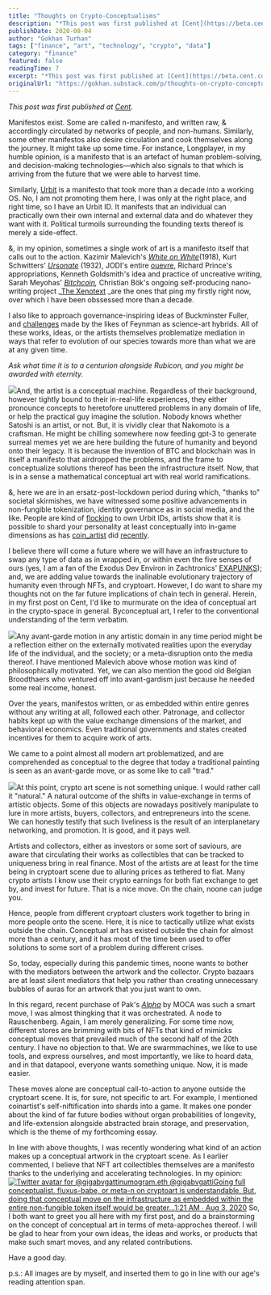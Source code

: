 ```yaml
---
title: "Thoughts on Crypto-Conceptualisms"
description: "*This post was first published at [Cent](https://beta.cent.co/+3vuawt).*"
publishDate: 2020-08-04
author: "Gokhan Turhan"
tags: ["finance", "art", "technology", "crypto", "data"]
category: "finance"
featured: false
readingTime: 7
excerpt: "*This post was first published at [Cent](https://beta.cent.co/+3vuawt).*"
originalUrl: "https://gokhan.substack.com/p/thoughts-on-crypto-conceptualisms"
---
```


*This post was first published at [Cent](https://beta.cent.co/+3vuawt).*

Manifestos exist. Some are called n-manifesto, and written raw, & accordingly circulated by networks of people, and non-humans. Similarly, some other manifestos also desire circulation and cook themselves along the journey. It might take up some time. For instance, Longplayer, in my humble opinion, is a manifesto that is an artefact of human problem-solving, and decision-making technologies—which also signals to that which is arriving from the future that we were able to harvest time.

Similarly, [Urbit](https://urbit.org/) is a manifesto that took more than a decade into a working OS. No, I am not promoting them here, I was only at the right place, and right time, so I have an Urbit ID. It manifests that an individual can practically own their own internal and external data and do whatever they want with it. Political turmoils surrounding the founding texts thereof is merely a side-effect.

&, in my opinion, sometimes a single work of art is a manifesto itself that calls out to the action. Kazimir Malevich's *[White on White](https://www.moma.org/collection/works/80385)*(1918), Kurt Schwitters' *[Ursonate](http://www.jaapblonk.com/Texts/ursonatewords.html)* (1932), JODI's entire [ouevre](https://wwwwwwwww.jodi.org/), Richard Prince's appropriations, Kenneth Goldsmith's idea and practice of uncreative writing, Sarah Meyohas' *[Bitchcoin](http://www.sarahmeyohas.com/bitchcoin),* Christian Bök's ongoing self-producing nano-writing project _[The Xenotext](https://www.americanscientist.org/blog/science-culture/the-making-of-a-xenotext) _are the ones that ping my firstly right now, over which I have been obssessed more than a decade.

I also like to approach governance-inspiring ideas of Buckminster Fuller, and [challenges](https://en.wikipedia.org/wiki/IBM_(atoms)) made by the likes of Feynman as science-art hybrids. All of these works, ideas, or the artists themselves problematize mediation in ways that refer to evolution of our species towards more than what we are at any given time.

*Ask what time it is to a centurion alongside Rubicon, and you might be awarded with eternity.*

![](https://bucketeer-e05bbc84-baa3-437e-9518-adb32be77984.s3.amazonaws.com/public/images/64130036-7708-41f4-a725-c97af1aa2e01_1275x1280.gif)And, the artist is a conceptual machine. Regardless of their background, however tightly bound to their in-real-life experiences, they either pronounce concepts to heretofore unuttered problems in any domain of life, or help the practical guy imagine the solution. Nobody knows whether Satoshi is an artist, or not. But, it is vividly clear that Nakomoto is a craftsman. He might be chilling somewhere now feeding gpt-3 to generate surreal memes yet we are here building the future of humanity and beyond onto their legacy. It is because the invention of BTC and blockchain was in itself a manifesto that airdropped the problems, and the frame to conceptualize solutions thereof has been the infrastructure itself. Now, that is in a sense a mathematical conceptual art with real world ramifications.

&, here we are in an ersatz-post-lockdown period during which, "thanks to" societal skirmishes, we have witnessed some positive advancements in non-fungible tokenization, identity governance as in social media, and the like. People are kind of [flocking](https://twitter.com/urbit_metrics) to own Urbit IDs, artists show that it is possible to shard your personality at least conceptually into in-game dimensions as has [coin_artist](https://twitter.com/coin_artist) did [recently](https://medium.com/@coin_artist_17801/why-i-turned-myself-into-an-nft-6fe08cb7aca8).

I believe there will come a future where we will have an infrastructure to swap any type of data as in wrapped in, or within even the five senses of ours (yes, I am a fan of the Exodus Dev Environ in Zachtronics' [EXAPUNKS](http://www.zachtronics.com/exapunks/)); and, we are adding value towards the inalinable evolutionary trajectory of humanity even through NFTs, and cryptoart. However, I do want to share my thoughts not on the far future implications of chain tech in general. Herein, in my first post on Cent, I'd like to murmurate on the idea of conceptual art in the crypto-space in general. Byconceptual art, I refer to the conventional understanding of the term verbatim.

![](https://bucketeer-e05bbc84-baa3-437e-9518-adb32be77984.s3.amazonaws.com/public/images/47075ab4-9c6e-4700-8246-4b95ef4d257b_796x796.jpeg)Any avant-garde motion in any artistic domain in any time period might be a reflection either on the externally motivated realities upon the everyday life of the individual, and the society; or a meta-disruption onto the media thereof. I have mentioned Malevich above whose motion was kind of philosophically motivated. Yet, we can also mention the good old Belgian Broodthaers who ventured off into avant-gardism just because he needed some real income, honest.

Over the years, manifestos written, or as embedded within entire genres without any writing at all, followed each other. Patronage, and collector habits kept up with the value exchange dimensions of the market, and behavioral economics. Even traditional governments and states created incentives for them to acquire work of arts.

We came to a point almost all modern art problematized, and are comprehended as conceptual to the degree that today a traditional painting is seen as an avant-garde move, or as some like to call "trad."

![](https://bucketeer-e05bbc84-baa3-437e-9518-adb32be77984.s3.amazonaws.com/public/images/80a2af69-8454-4caa-a427-72749b0cf3c0_1523x796.jpeg)At this point, crypto art scene is not something unique. I would rather call it "natural." A natural outcome of the shifts in value-exchange in terms of artistic objects. Some of this objects are nowadays positively manipulate to lure in more artists, buyers, collectors, and entrepreneurs into the scene. We can honestly testify that such liveliness is the result of an interplanetary networking, and promotion. It is good, and it pays well.

Artists and collectors, either as investors or some sort of saviours, are aware that circulating their works as collectibles that can be tracked to uniqueness bring in real finance. Most of the artists are at least for the time being in cryptoart scene due to alluring prices as tethered to fiat. Many crypto artists I know use their crypto earnings for both fiat exchange to get by, and invest for future. That is a nice move. On the chain, noone can judge you.

Hence, people from different cryptoart clusters work together to bring in more people onto the scene. Here, it is nice to tactically utilize what exists outside the chain. Conceptual art has existed outside the chain for almost more than a century, and it has most of the time been used to offer solutions to some sort of a problem during different crises.

So, today, especially during this pandemic times, noone wants to bother with the mediators between the artwork and the collector. Crypto bazaars are at least silent mediators that help you rather than creating unnecessary bubbles of auras for an artwork that you just want to own.

In this regard, recent purchase of Pak's *[Alpha](https://opensea.io/assets/0xb932a70a57673d89f4acffbe830e8ed7f75fb9e0/7713)* by MOCA was such a smart move, I was almost thingking that it was orchestrated. A node to Rauschenberg. Again, I am merely generalizing. For some time now, different stores are brimming with bits of NFTs that kind of mimicks conceptual moves that prevailed much of the second half of the 20th century. I have no objection to that. We are swarmmachines, we like to use tools, and express ourselves, and most importantly, we like to hoard data, and in that datapool, everyone wants something unique. Now, it is made easier.

These moves alone are conceptual call-to-action to anyone outside the cryptoart scene. It is, for sure, not specific to art. For example, I mentioned coinartist's self-niftification into shards into a game. It makes one ponder about the kind of far future bodies without organ probabilities of longevity, and life-extension alongside abstracted brain storage, and preservation, which is the theme of my forthcoming essay.

In line with above thoughts, I was recently wondering what kind of an action makes up a conceptual artwork in the cryptoart scene. As I earlier commented, I believe that NFT art collectibles themselves are a manifesto thanks to the underlying and accelerating technologies. In my opinion:
[![Twitter avatar for @gigabvgatti](https://substackcdn.com/image/twitter_name/w_96/gigabvgatti.jpg)numogram.eth @gigabvgattiGoing full conceptualist, fluxus-babe, or meta-n on cryptoart is understandable. But, doing that conceptual move on the infrastructure as embedded within the entire non-fungible token itself would be greater...](https://twitter.com/gigabvgatti/status/1290095450624626688)[1:21 AM ∙ Aug 3, 2020](https://twitter.com/gigabvgatti/status/1290095450624626688)
So, I both want to greet you all here with my first post, and do a brainstorming on the concept of conceptual art in terms of meta-approches thereof. I will be glad to hear from your own ideas, the ideas and works, or products that make such smart moves, and any related contributions.

Have a good day.

p.s.: All images are by myself, and inserted them to go in line with our age's reading attention span.